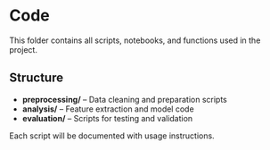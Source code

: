 # Code

This folder contains all scripts, notebooks, and functions used in the project.  

## Structure
- **preprocessing/** – Data cleaning and preparation scripts  
- **analysis/** – Feature extraction and model code  
- **evaluation/** – Scripts for testing and validation  

Each script will be documented with usage instructions.  
